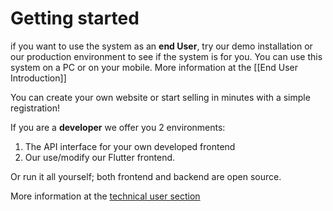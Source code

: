 # Getting started
if you want to use the system as an **end User**, try our demo installation or our production environment to see if the system is for you. You can use this system on a PC or on your mobile. More information at the [[End User Introduction]]

You can create your own website or start selling in minutes with a simple registration!

If you are a **developer** we offer you 2 environments:

1. The API interface for your own developed frontend
2. Our use/modify our Flutter frontend.

Or run it all yourself; both frontend and backend are open source.

More information at the [technical user section](../technical_user/techIntroduction.md)